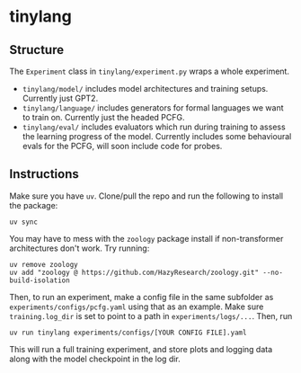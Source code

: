 # tinylang

## Structure

The `Experiment` class in `tinylang/experiment.py` wraps a whole experiment.

- `tinylang/model/` includes model architectures and training setups. Currently just GPT2.
- `tinylang/language/` includes generators for formal languages we want to train on. Currently just the headed PCFG.
- `tinylang/eval/` includes evaluators which run during training to assess the learning progress of the model. Currently includes some behavioural evals for the PCFG, will soon include code for probes.

## Instructions

Make sure you have `uv`. Clone/pull the repo and run the following to install the package:

```
uv sync
```

You may have to mess with the `zoology` package install if non-transformer architectures don't work. Try running:

```
uv remove zoology
uv add "zoology @ https://github.com/HazyResearch/zoology.git" --no-build-isolation
```

Then, to run an experiment, make a config file in the same subfolder as `experiments/configs/pcfg.yaml` using that as an example. Make sure `training.log_dir` is set to point to a path in `experiments/logs/...`. Then, run

```
uv run tinylang experiments/configs/[YOUR CONFIG FILE].yaml
```

This will run a full training experiment, and store plots and logging data along with the model checkpoint in the log dir.
